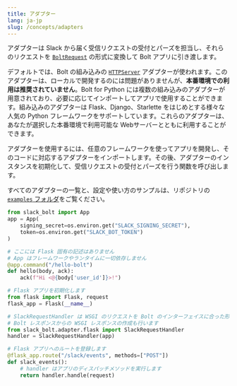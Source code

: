 ```yaml
---
title: アダプター
lang: ja-jp
slug: /concepts/adapters
---
```


アダプターは Slack から届く受信リクエストの受付とパーズを担当し、それらのリクエストを <a href="https://github.com/slackapi/bolt-python/blob/main/slack_bolt/request/request.py">`BoltRequest`</a> の形式に変換して Bolt アプリに引き渡します。

デフォルトでは、Bolt の組み込みの <a href="https://docs.python.org/3/library/http.server.html">`HTTPServer`</a> アダプターが使われます。このアダプターは、ローカルで開発するのには問題がありませんが、<b>本番環境での利用は推奨されていません</b>。Bolt for Python には複数の組み込みのアダプターが用意されており、必要に応じてインポートしてアプリで使用することができます。組み込みのアダプターは Flask、Django、Starlette をはじめとする様々な人気の Python フレームワークをサポートしています。これらのアダプターは、あなたが選択した本番環境で利用可能な Webサーバーとともに利用することができます。

アダプターを使用するには、任意のフレームワークを使ってアプリを開発し、そのコードに対応するアダプターをインポートします。その後、アダプターのインスタンスを初期化して、受信リクエストの受付とパーズを行う関数を呼び出します。

すべてのアダプターの一覧と、設定や使い方のサンプルは、リポジトリの <a href="https://github.com/slackapi/bolt-python/tree/main/examples">`examples` フォルダ</a>をご覧ください。

```python
from slack_bolt import App
app = App(
    signing_secret=os.environ.get("SLACK_SIGNING_SECRET"),
    token=os.environ.get("SLACK_BOT_TOKEN")
)

# ここには Flask 固有の記述はありません
# App はフレームワークやランタイムに一切依存しません
@app.command("/hello-bolt")
def hello(body, ack):
    ack(f"Hi <@{body['user_id']}>!")

# Flask アプリを初期化します
from flask import Flask, request
flask_app = Flask(__name__)

# SlackRequestHandler は WSGI のリクエストを Bolt のインターフェイスに合った形に変換します
# Bolt レスポンスからの WSGI レスポンスの作成も行います
from slack_bolt.adapter.flask import SlackRequestHandler
handler = SlackRequestHandler(app)

# Flask アプリへのルートを登録します
@flask_app.route("/slack/events", methods=["POST"])
def slack_events():
    # handler はアプリのディスパッチメソッドを実行します
    return handler.handle(request)
```